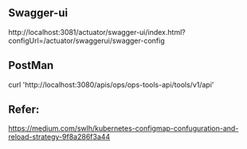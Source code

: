Swagger-ui
--
http://localhost:3081/actuator/swagger-ui/index.html?configUrl=/actuator/swaggerui/swagger-config

PostMan
---
curl 'http://localhost:3080/apis/ops/ops-tools-api/tools/v1/api' 


Refer: 
---
https://medium.com/swlh/kubernetes-configmap-confuguration-and-reload-strategy-9f8a286f3a44
